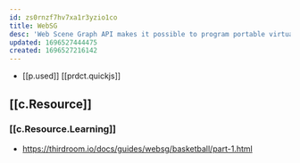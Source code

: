```yaml
---
id: zs0rnzf7hv7xa1r3yzio1co
title: WebSG
desc: 'Web Scene Graph API makes it possible to program portable virtual worlds.'
updated: 1696527444475
created: 1696527216142
---
```


- [[p.used]] [[prdct.quickjs]]

## [[c.Resource]]

### [[c.Resource.Learning]]

- https://thirdroom.io/docs/guides/websg/basketball/part-1.html